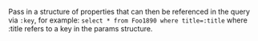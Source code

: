 Pass in a structure of properties that can then be referenced in the query via `:key`, for example: `select * from Foo1890 where title=:title` where :title refers to a key in the params structure.
